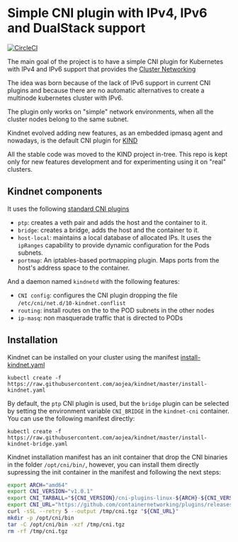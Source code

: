 # Simple CNI plugin with IPv4, IPv6 and DualStack support

[![CircleCI](https://circleci.com/gh/aojea/kindnet.svg?style=svg)](https://circleci.com/gh/aojea/kindnet)

The main goal of the project is to have a simple CNI plugin for Kubernetes with
IPv4 and IPv6 support that provides the [Cluster
Networking](https://kubernetes.io/docs/concepts/cluster-administration/networking/)

The idea was born because of the lack of IPv6 support in current CNI plugins
and because there are no automatic alternatives to create a multinode kubernetes
cluster with IPv6.

The plugin only works on "simple" network environments, when all the cluster nodes
belong to the same subnet.

Kindnet evolved adding new features, as an embedded ipmasq agent and nowadays, 
is the default CNI plugin for [KIND](https://github.com/kubernetes-sigs/kind)

All the stable code was moved to the KIND project in-tree.
This repo is kept only for new features development and for experimenting
using it on "real" clusters.


## Kindnet components

It uses the following [standard CNI
plugins](https://github.com/containernetworking/plugins)

* `ptp`: creates a veth pair and adds the host and the container to it.
* `bridge`: creates a bridge, adds the host and the container to it.
* `host-local`: maintains a local database of allocated IPs. It uses the
  `ipRanges` capability to provide dynamic configuration for the Pods subnets.
* `portmap`: An iptables-based portmapping plugin. Maps ports from the host's
  address space to the container.

And a daemon named `kindnetd` with the following features:

* `CNI config`: configures the CNI plugin dropping the file `/etc/cni/net.d/10-kindnet.conflist`
* `routing`: install routes on the to the POD subnets in the other nodes
* `ip-masq`: non masquerade traffic that is directed to PODs 

## Installation

Kindnet can be installed on your cluster using the manifest [install-kindnet.yaml](install-kindnet.yaml)

`kubectl create -f
https://raw.githubusercontent.com/aojea/kindnet/master/install-kindnet.yaml`

By default, the `ptp` CNI plugin is used, but the `bridge` plugin can be selected by setting the environment
variable `CNI_BRIDGE` in the `kindnet-cni` container. You can use the following manifest directly:

`kubectl create -f
https://raw.githubusercontent.com/aojea/kindnet/master/install-kindnet-bridge.yaml`


Kindnet installation manifest has an init container that drop the CNI binaries in the folder `/opt/cni/bin/`, however, you can install them directly supressing the init container in the manifest and
following the next steps:

```sh
export ARCH="amd64"
export CNI_VERSION="v1.0.1"
export CNI_TARBALL="${CNI_VERSION}/cni-plugins-linux-${ARCH}-${CNI_VERSION}.tgz"
export CNI_URL="https://github.com/containernetworking/plugins/releases/download/${CNI_TARBALL}"
curl -sSL --retry 5 --output /tmp/cni.tgz "${CNI_URL}"
mkdir -p /opt/cni/bin
tar -C /opt/cni/bin -xzf /tmp/cni.tgz
rm -rf /tmp/cni.tgz
```

